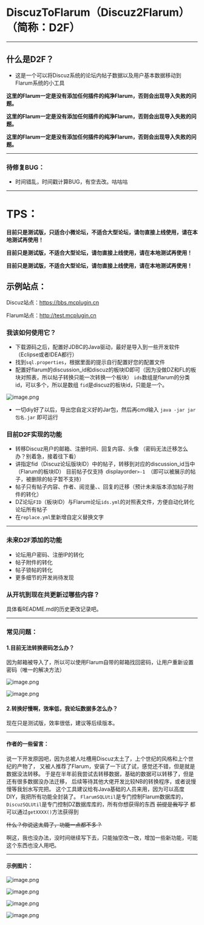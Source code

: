 # DiscuzToFlarum（Discuz2Flarum）（简称：D2F）
---

## 什么是D2F？
+ 这是一个可以将Discuz系统的论坛内帖子数据以及用户基本数据移动到Flarum系统的小工具

**这里的Flarum一定是没有添加任何插件的纯净Flarum，否则会出现导入失败的问题。**

**这里的Flarum一定是没有添加任何插件的纯净Flarum，否则会出现导入失败的问题。**

**这里的Flarum一定是没有添加任何插件的纯净Flarum，否则会出现导入失败的问题。**


---

### 待修复BUG：
+ 时间错乱，时间戳计算BUG，有空去改。咕咕咕

---

# TPS：

**目前只是测试版，只适合小微论坛，不适合大型论坛，请勿直接上线使用，请在本地测试再使用！**

**目前只是测试版，不适合大型论坛，请勿直接上线使用，请在本地测试再使用！**

**目前只是测试版，不适合大型论坛，请勿直接上线使用，请在本地测试再使用！**

## 示例站点：
Discuz站点：<https://bbs.mcplugin.cn>

Flarum站点：<http://test.mcplugin.cn>

### 我该如何使用它？
+ 下载源码之后，配置好JDBC的Java驱动，最好是导入到一些开发软件（Eclipse或者IDEA都行）
+ 找到`sql.properties`，根据里面的提示自行配置好您的配置文件
+ 配置好flarum的discussion_id和discuz的板块ID即可（因为没做DZ和FL的板块对照表，所以帖子转换只能一次转换一个板块）
`ids`数组是flarum的分类id，可以多个，所以是数组
`fid`是discuz的板块id，只能是一个。

![image.png](https://pic.rmb.bdstatic.com/bjh/b0cf3a2461898912940221a28fe4f3eb.png)


+ 一切diy好了以后，导出您自定义好的Jar包，然后再cmd输入 `java -jar jar包名.jar` 即可运行

### 目前D2F实现的功能
+ 转移Discuz用户的邮箱、注册时间、回复内容、头像   （密码无法迁移怎么办？别着急，接着往下看）
+ 讲指定fid（Discuz论坛版块ID）中的帖子，转移到对应的discussion_id当中（Flarum的板块ID）
目前帖子仅支持` `displayorder`>-1 `（即可以被展示的帖子，被删除的帖子暂不支持）
+ 帖子只有帖子内容、作者、阅览量、、回复的迁移（预计未来版本添加帖子附件的转化）
+ DZ论坛`FID`（板块ID）与Flarum论坛`ids.yml`的对照表文件，方便自动化转化论坛所有帖子
+ 在`replace.yml`里新增自定义替换文字

---

### 未来D2F添加的功能
+ 论坛用户密码、注册IP的转化
+ 帖子附件的转化
+ 帖子锁帖的转化
+ 更多细节的开发尚待发现

### 从开坑到现在共更新过哪些内容？
具体看README.md的历史更改记录吧。

---

### 常见问题：

#### 1.目前无法转换密码怎么办？
因为邮箱被导入了，所以可以使用Flarum自带的邮箱找回密码，让用户重新设置密码（唯一的解决方法）

![image.png](https://pic.rmb.bdstatic.com/bjh/3e0390c7a4d6d32ded191f3d514d8e90.png)

![image.png](https://pic.rmb.bdstatic.com/bjh/1b488dd2fce1d85c6d0651fad9afa137.png)

#### 2.转换好慢啊，效率低，我论坛数据多怎么办？
现在只是测试版，效率很低，建议等后续版本。

---

#### 作者的一些留言：
说一下开发原因吧，因为总被人吐槽用Discuz太土了，上个世纪的风格和上个世纪的产物了，
又被人推荐了Flarum，安装了一下试了试，感觉还不错，但是就是数据没法转移。
于是在半年前我尝试去转移数据，基础的数据可以转移了，但是还有很多数据没办法迁移，
后续等待其他大佬开发比较NB的转换程序，或者说慢慢等我划水写完把。
这个工具建议给有Java基础的人员来用，因为可以高度DIY，我把所有功能全封装了。
`FlarumSQLUtil`是专门控制Flarum数据库的，`DiscuzSQLUtil`是专门控制DZ数据库库的，所有你想获得的东西 ~~前提是我写了~~ 都可以通过`getXXXX()`方法获得到

~~什么？你说这太屑了，功能一点都不多？~~

啊这，我也没办法，没时间继续写下去，只能抽空改一改，增加一些新功能，可能这个东西也没人用吧。


---

#### 示例图片：

![image.png](https://pic.rmb.bdstatic.com/bjh/9053db2109338441b2852e13556badba.png)

![image.png](https://pic.rmb.bdstatic.com/bjh/cc8135047e0c1167cf28743efaca7221.png)

![image.png](https://pic.rmb.bdstatic.com/bjh/cf0145231f041815d2092877141b151a.png)

![image.png](https://pic.rmb.bdstatic.com/bjh/f7479c464e89443953fa2f53f44fecc8.png)
